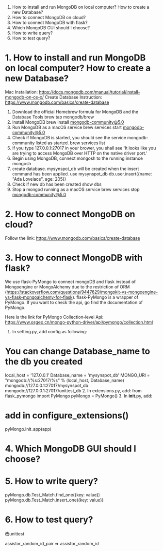 1. How to install and run MongoDB on local computer? How to create a new Database?
2. How to connect MongoDB on cloud?
3. How to connect MongoDB with flask?
4. Which MongoDB GUI should I choose?
5. How to write query?
6. How to test query?

# 1. How to install and run MongoDB on local computer? How to create a new Database?
Mac Installation: https://docs.mongodb.com/manual/tutorial/install-mongodb-on-os-x/
Create Database Instruction: https://www.mongodb.com/basics/create-database

1. Download the official Homebrew formula for MongoDB and the Database Tools
brew tap mongodb/brew
2. Install MongoDB
brew install mongodb-community@5.0
3. Run MongoDB as a macOS service
brew services start mongodb-community@5.0
4. Check if MongoDB is started, you should see the service mongodb-community listed as started.
brew services list
5. If you type 127.0.0.1:27017 in your brower, you shall see
'It looks like you are trying to access MongoDB over HTTP on the native driver port.'
5. Begin using MongoDB, connect mongosh to the running instance
mongosh
6. create database. mysynspot_db will be created when the insert command has been applied.
use mysynspot_db
db.user.insert({name: "Ada Lovelace", age: 205})
7. Check if new db has been created
show dbs
8. Stop a mongod running as a macOS service
brew services stop mongodb-community@5.0

# 2. How to connect MongoDB on cloud?
Follow the link: https://www.mongodb.com/basics/create-database

# 3. How to connect MongoDB with flask?
We use flask-PyMongo to connect mongoDB and flask instead of Mongoengine or MongoAlchemy due to the restriction of ORM (https://stackoverflow.com/questions/9447629/mongokit-vs-mongoengine-vs-flask-mongoalchemy-for-flask). flask-PyMongo is a wrapper of PyMongo. If you want to check the api, go find the documentation of PyMongo.

Here is the link for PyMongo Collection-level Api: https://www.osgeo.cn/mongo-python-driver/api/pymongo/collection.html

1. In setting.py, add config as following:
# You can change Database_name to the db you created
local_host = '127.0.0.1'
Database_name = 'mysynspot_db'
MONGO_URI = "mongodb://%s:27017/%s" % (local_host, Database_name)
mongodb://127.0.0.1:27017/mysynspot_db
mongodb://127.0.0.1:27017/unittest_db
2. In extensions.py, add:
from flask_pymongo import PyMongo
pyMongo = PyMongo()
3. In __init__.py, add:
# add in configure_extensions()
pyMongo.init_app(app)

# 4. Which MongoDB GUI should I choose?



# 5. How to write query?
pyMongo.db.Test_Match.find_one({key: value})
pyMongo.db.Test_Match.insert_one({key: value})

# 6. How to test query?
改unittest


assistor_random_id_pair => assistor_random_id